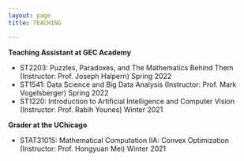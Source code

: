 ```yaml
---
layout: page
title: TEACHING

---
```


**Teaching Assistant at GEC Academy**
* ST2203: Puzzles, Paradoxes, and The Mathematics Behind Them (Instructor: Prof. Joseph Halpern) Spring 2022 
* ST1541: Data Science and Big Data Analysis (Instructor: Prof. Mark Vogelsberger) Spring 2022 
* ST1220: Introduction to Artificial Intelligence and Computer Vision (Instructor: Prof. Rabih Younes) Winter 2021

**Grader at the UChicago**
* STAT31015: Mathematical Computation IIA: Convex Optimization (Instructor: Prof. Hongyuan Mei) Winter 2021
